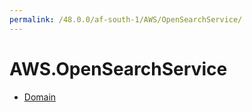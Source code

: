 ```yaml
---
permalink: /48.0.0/af-south-1/AWS/OpenSearchService/
---
```


# AWS.OpenSearchService



* [Domain](Domain.md)